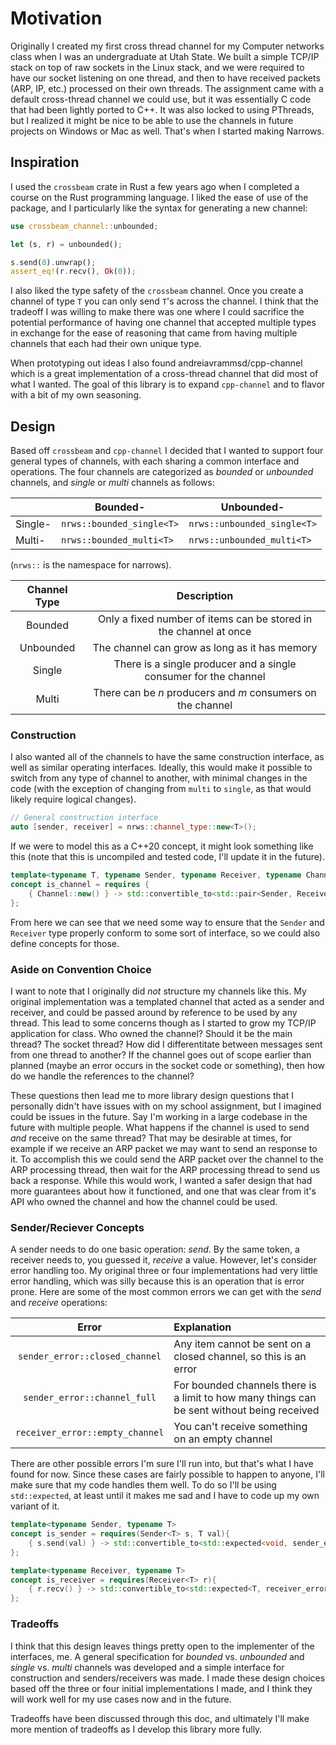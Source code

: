 # Motivation

Originally I created my first cross thread channel for my Computer networks class when I was
an undergraduate at Utah State. We built a simple TCP/IP stack on top of raw sockets in the
Linux stack, and we were required to have our socket listening on one thread, and then to
have received packets (ARP, IP, etc.) processed on their own threads. The assignment came
with a default cross-thread channel we could use, but it was essentially C code that had been
lightly ported to C++. It was also locked to using PThreads, but I realized it might be nice to
be able to use the channels in future projects on Windows or Mac as well. That's when I
started making Narrows.

## Inspiration

I used the `crossbeam` crate in Rust a few years ago when I completed a course on the Rust
programming language. I liked the ease of use of the package, and I particularly like the
syntax for generating a new channel:

```rust
use crossbeam_channel::unbounded;

let (s, r) = unbounded();

s.send(0).unwrap();
assert_eq!(r.recv(), Ok(0));
```

I also liked the type safety of the `crossbeam` channel. Once you create a channel of type `T` you can only
send `T`'s across the channel. I think that the tradeoff I was willing to make there was one where
I could sacrifice the potential performance of having one channel that accepted multiple types in
exchange for the ease of reasoning that came from having multiple channels that each had their own
unique type.

When prototyping out ideas I also found andreiavrammsd/cpp-channel which is a great implementation
of a cross-thread channel that did most of what I wanted. The goal of this library is to expand
`cpp-channel` and to flavor with a bit of my own seasoning.

## Design

Based off `crossbeam` and `cpp-channel` I decided that I wanted to support four general types of
channels, with each sharing a common interface and operations. The four channels are categorized
as *bounded* or *unbounded* channels, and *single* or *multi* channels as follows:

|         | Bounded-      | Unbounded-    |
|---------| ------------- | ------------- |
| Single- | `nrws::bounded_single<T>`  | `nrws::unbounded_single<T>`  |
| Multi-  | `nrws::bounded_multi<T>`  | `nrws::unbounded_multi<T>`  |

(`nrws::` is the namespace for narrows).

| Channel Type | Description |
|    :---:     |    :---:    |
| Bounded | Only a fixed number of items can be stored in the channel at once |
| Unbounded | The channel can grow as long as it has memory |
| Single | There is a single producer and a single consumer for the channel |
| Multi | There can be $n$ producers and $m$ consumers on the channel |

### Construction

I also wanted all of the channels to have the same construction interface, as well as similar
operating interfaces. Ideally, this would make it possible to switch from any type of channel
to another, with minimal changes in the code (with the exception of changing from `multi` to
`single`, as that would likely require logical changes).

```cpp
// General construction interface
auto [sender, receiver] = nrws::channel_type::new<T>();
```

If we were to model this as a C++20 concept, it might look something like this (note that this
is uncompiled and tested code, I'll update it in the future).

```cpp
template<typename T, typename Sender, typename Receiver, typename Channel>
concept is_channel = requires {
    { Channel::new() } -> std::convertible_to<std::pair<Sender, Receiver>>;
};
```

From here we can see that we need some way to ensure that the `Sender` and `Receiver` type
properly conform to some sort of interface, so we could also define concepts for those.

### Aside on Convention Choice

I want to note that I originally did *not* structure my channels like this. My original
implementation was a templated channel that acted as a sender and receiver, and could be
passed around by reference to be used by any thread. This lead to some concerns though as I
started to grow my TCP/IP application for class. Who owned the channel? Should it be the
main thread? The socket thread? How did I differentitate between messages sent from one
thread to another? If the channel goes out of scope earlier than planned (maybe an error
occurs in the socket code or something), then how do we handle the references to the channel?

These questions then lead me to more library design questions that I personally didn't
have issues with on my school assignment, but I imagined could be issues in the future. Say
I'm working in a large codebase in the future with multiple people. What happens if the channel
is used to send *and* receive on the same thread? That may be desirable at times, for example
if we receive an ARP packet we may want to send an response to it. To accomplish this we could
send the ARP packet over the channel to the ARP processing thread, then wait for the ARP
processing thread to send us back a response. While this would work, I wanted a safer design
that had more guarantees about how it functioned, and one that was clear from it's API who
owned the channel and how the channel could be used.

### Sender/Reciever Concepts

A sender needs to do one basic operation: *send*. By the same token, a receiver needs to, you
guessed it, *receive* a value. However, let's consider error handling too. My original three
or four implementations had very little error handling, which was silly because this is an
operation that is error prone. Here are some of the most common errors we can get with the
*send* and *receive* operations:

| Error | Explanation |
| :---: | :---- |
| `sender_error::closed_channel` | Any item cannot be sent on a closed channel, so this is an error |
| `sender_error::channel_full` | For bounded channels there is a limit to how many things can be sent without being received |
| `receiver_error::empty_channel` | You can't receive something on an empty channel

There are other possible errors I'm sure I'll run into, but that's what I have found for
now. Since these cases are fairly possible to happen to anyone, I'll make sure that my code
handles them well. To do so I'll be using `std::expected`, at least until it makes me sad and
I have to code up my own variant of it.

```cpp
template<typename Sender, typename T>
concept is_sender = requires(Sender<T> s, T val){
    { s.send(val) } -> std::convertible_to<std::expected<void, sender_error>>;
};
```

```cpp
template<typename Receiver, typename T>
concept is_receiver = requires(Receiver<T> r){
    { r.recv() } -> std::convertible_to<std::expected<T, receiver_error>>;
};
```

### Tradeoffs

I think that this design leaves things pretty open to the implementer of the interfaces, me. A
general specification for *bounded* vs. *unbounded* and *single* vs. *multi* channels was
developed and a simple interface for construction and senders/receivers was made. I made these
design choices based off the three or four initial implementations I made, and I think they
will work well for my use cases now and in the future.

Tradeoffs have been discussed through this doc, and ultimately I'll make more mention of
tradeoffs as I develop this library more fully.

